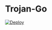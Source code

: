 # Trojan-Go

[![Deploy](https://www.herokucdn.com/deploy/button.svg)](https://dashboard.heroku.com/new?template=https://github.com/waloyn/trojan-go)
